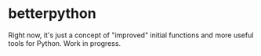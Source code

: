# betterpython
Right now, it's just a concept of "improved" initial functions and more useful tools for Python. Work in progress.
